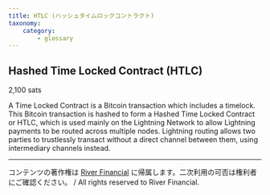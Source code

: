 ```yaml
---
title: HTLC (ハッシュタイムロックコントラクト)
taxonomy:
    category:
        - glossary
---
```


## Hashed Time Locked Contract (HTLC)
2,100 sats

A Time Locked Contract is a Bitcoin transaction which includes a timelock. This Bitcoin transaction is hashed to form a Hashed Time Locked Contract or HTLC, which is used mainly on the Lightning Network to allow Lightning payments to be routed across multiple nodes. Lightning routing allows two parties to trustlessly transact without a direct channel between them, using intermediary channels instead.

---
コンテンツの著作権は [River Financial](https://river.com/) に帰属します。二次利用の可否は権利者にご確認ください。 / All rights reserved to River Financial.
